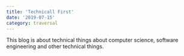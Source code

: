 ```yaml
---
title: 'Technicall First'
date: '2019-07-15'
category: traversal
---
```


This blog is about technical things about computer science, software engineering and other technical things.